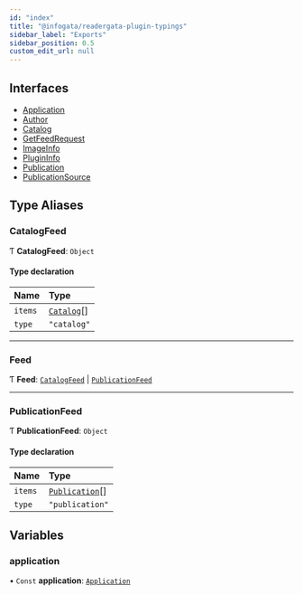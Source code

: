 ```yaml
---
id: "index"
title: "@infogata/readergata-plugin-typings"
sidebar_label: "Exports"
sidebar_position: 0.5
custom_edit_url: null
---
```


## Interfaces

- [Application](interfaces/Application.md)
- [Author](interfaces/Author.md)
- [Catalog](interfaces/Catalog.md)
- [GetFeedRequest](interfaces/GetFeedRequest.md)
- [ImageInfo](interfaces/ImageInfo.md)
- [PluginInfo](interfaces/PluginInfo.md)
- [Publication](interfaces/Publication.md)
- [PublicationSource](interfaces/PublicationSource.md)

## Type Aliases

### CatalogFeed

Ƭ **CatalogFeed**: `Object`

#### Type declaration

| Name | Type |
| :------ | :------ |
| `items` | [`Catalog`](interfaces/Catalog.md)[] |
| `type` | ``"catalog"`` |

___

### Feed

Ƭ **Feed**: [`CatalogFeed`](#catalogfeed) \| [`PublicationFeed`](#publicationfeed)

___

### PublicationFeed

Ƭ **PublicationFeed**: `Object`

#### Type declaration

| Name | Type |
| :------ | :------ |
| `items` | [`Publication`](interfaces/Publication.md)[] |
| `type` | ``"publication"`` |

## Variables

### application

• `Const` **application**: [`Application`](interfaces/Application.md)

